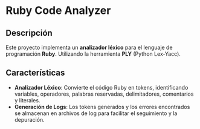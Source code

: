 # Ruby Code Analyzer

## **Descripción**
Este proyecto implementa un **analizador léxico** para el lenguaje de programación **Ruby**. Utilizando la herramienta **PLY** (Python Lex-Yacc).

## **Características**
- **Analizador Léxico**: Convierte el código Ruby en tokens, identificando variables, operadores, palabras reservadas, delimitadores, comentarios y literales.
- **Generación de Logs**: Los tokens generados y los errores encontrados se almacenan en archivos de log para facilitar el seguimiento y la depuración.

